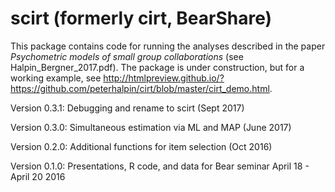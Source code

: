 # scirt (formerly cirt, BearShare)

This package contains code for running the analyses described in the paper *Psychometric models of small group collaborations* (see Halpin_Bergner_2017.pdf). The package is under construction, but for a working example, see http://htmlpreview.github.io/?https://github.com/peterhalpin/cirt/blob/master/cirt_demo.html. 


Version 0.3.1: Debugging and rename to scirt (Sept 2017)

Version 0.3.0: Simultaneous estimation via ML and MAP (June 2017)

Version 0.2.0: Additional functions for item selection (Oct 2016)

Version 0.1.0: Presentations, R code, and data for Bear seminar April 18 - April 20 2016
